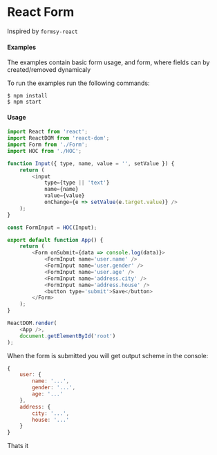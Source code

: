 # React Form

Inspired by `formsy-react`

#### Examples
The examples contain basic form usage, and form, where fields can by created/removed dynamicaly

To run the examples run the following commands:
```
$ npm install
$ npm start
```

#### Usage

```javascript
import React from 'react';
import ReactDOM from 'react-dom';
import Form from './Form';
import HOC from './HOC';

function Input({ type, name, value = '', setValue }) {
    return (
        <input
            type={type || 'text'}
            name={name}
            value={value}
            onChange={e => setValue(e.target.value)} />
    );
}

const FormInput = HOC(Input);

export default function App() {
    return (
        <Form onSubmit={data => console.log(data)}>
            <FormInput name='user.name' />
            <FormInput name='user.gender' />
            <FormInput name='user.age' />
            <FormInput name='address.city' />
            <FormInput name='address.house' />
            <button type='submit'>Save</button>
        </Form>
    );
}

ReactDOM.render(
    <App />,
    document.getElementById('root')
);

```

When the form is submitted you will get output scheme in the console:

```javascript
{
    user: {
        name: '...',
        gender: '...',
        age: '...'
    },
    address: {
        city: '...',
        house: '...'
    }
}
```

Thats it
